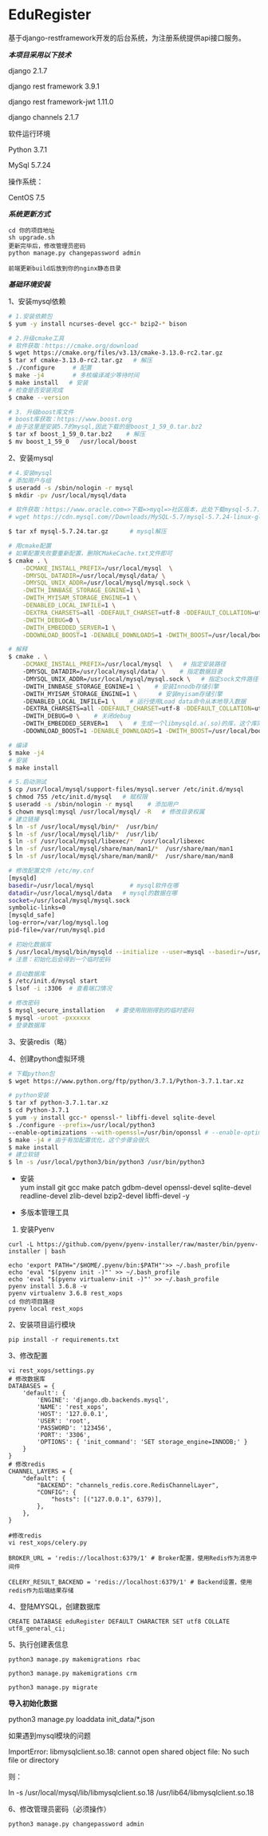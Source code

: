 # EduRegister
基于django-restframework开发的后台系统，为注册系统提供api接口服务。

***本项目采用以下技术***

django 2.1.7

django rest framework 3.9.1

django rest framework-jwt 1.11.0

django channels 2.1.7


软件运行环境

Python 3.7.1

MySql 5.7.24

操作系统：

CentOS 7.5

***系统更新方式***
```
cd 你的项目地址
sh upgrade.sh
更新完毕后，修改管理员密码
python manage.py changepassword admin

前端更新build后放到你的nginx静态目录
```

***基础环境安装***

1、安装mysql依赖

```bash
# 1.安装依赖包
$ yum -y install ncurses-devel gcc-* bzip2-* bison

# 2.升级cmake工具
# 软件获取：https://cmake.org/download
$ wget https://cmake.org/files/v3.13/cmake-3.13.0-rc2.tar.gz
$ tar xf cmake-3.13.0-rc2.tar.gz   # 解压
$ ./configure     # 配置
$ make -j4        # 多核编译减少等待时间
$ make install   # 安装
# 检查是否安装完成
$ cmake --version

# 3. 升级boost库文件
# boost库获取：https://www.boost.org
# 由于这里是安装5.7的mysql,因此下载的是boost_1_59_0.tar.bz2
$ tar xf boost_1_59_0.tar.bz2    # 解压
$ mv boost_1_59_0   /usr/local/boost
```

2、安装mysql

```bash
# 4.安装mysql
# 添加用户与组
$ useradd -s /sbin/nologin -r mysql
$ mkdir -pv /usr/local/mysql/data

# 软件获取：https://www.oracle.com=>下载=>myql=>社区版本，此处下载mysql-5.7.24.tar.gz
# wget https://cdn.mysql.com//Downloads/MySQL-5.7/mysql-5.7.24-linux-glibc2.12-x86_64.tar.gz

$ tar xf mysql-5.7.24.tar.gz      # mysql解压

# 用cmake配置
# 如果配置失败要重新配置，删除CMakeCache.txt文件即可
$ cmake . \
    -DCMAKE_INSTALL_PREFIX=/usr/local/mysql  \
    -DMYSQL_DATADIR=/usr/local/mysql/data/ \
    -DMYSQL_UNIX_ADDR=/usr/local/mysql/mysql.sock \
    -DWITH_INNBASE_STORAGE_EGNINE=1 \
    -DWITH_MYISAM_STORAGE_ENGINE=1 \
    -DENABLED_LOCAL_INFILE=1 \
    -DEXTRA_CHARSETS=all -DDEFAULT_CHARSET=utf-8 -DDEFAULT_COLLATION=utf8_general_ci \
    -DWITH_DEBUG=0 \
    -DWITH_EMBEDDED_SERVER=1 \
    -DDOWNLOAD_BOOST=1 -DENABLE_DOWNLOADS=1 -DWITH_BOOST=/usr/local/boost

# 解释
$ cmake . \
    -DCMAKE_INSTALL_PREFIX=/usr/local/mysql  \   # 指定安装路径
    -DMYSQL_DATADIR=/usr/local/mysql/data/ \    # 指定数据目录
    -DMYSQL_UNIX_ADDR=/usr/local/mysql/mysql.sock \   # 指定sock文件路径
    -DWITH_INNBASE_STORAGE_EGNINE=1 \    # 安装Innodb存储引擎
    -DWITH_MYISAM_STORAGE_ENGINE=1 \      # 安装myisam存储引擎
    -DENABLED_LOCAL_INFILE=1 \    # 运行使用Load data命令从本地导入数据
    -DEXTRA_CHARSETS=all -DDEFAULT_CHARSET=utf-8 -DDEFAULT_COLLATION=utf8_general_ci \   # 安装所有字符集、默认字符集utf-8、检验字符
    -DWITH_DEBUG=0 \    # 关闭debug
    -DWITH_EMBEDDED_SERVER=1   \   # 生成一个libmysqld.a(.so)的库，这个库同时集成了mysql服务与客户端API
    -DDOWNLOAD_BOOST=1 -DENABLE_DOWNLOADS=1 -DWITH_BOOST=/usr/local/boost   # 运行boost    允许下载boost库文件

# 编译
$ make -j4
# 安装
$ make install

# 5.启动测试
$ cp /usr/local/mysql/support-files/mysql.server /etc/init.d/mysql
$ chmod 755 /etc/init.d/mysql   # 赋权限
$ useradd -s /sbin/nologin -r mysql    # 添加用户
$ chown mysql:mysql /usr/local/mysql/ -R   # 修改目录权属
# 建立链接
$ ln -sf /usr/local/mysql/bin/*  /usr/bin/
$ ln -sf /usr/local/mysql/lib/*  /usr/lib/
$ ln -sf /usr/local/mysql/libexec/*  /usr/local/libexec
$ ln -sf /usr/local/mysql/share/man/man1/*  /usr/share/man/man1
$ ln -sf /usr/local/mysql/share/man/man8/*  /usr/share/man/man8

# 修改配置文件 /etc/my.cnf
[mysqld]
basedir=/usr/local/mysql          # mysql软件在哪
datadir=/usr/local/mysql/data   # mysql的数据在哪
socket=/usr/local/mysql/mysql.sock
symbolic-links=0
[mysqld_safe]
log-error=/var/log/mysql.log
pid-file=/var/run/mysql.pid

# 初始化数据库
$ /usr/local/mysql/bin/mysqld --initialize --user=mysql --basedir=/usr/local/mysql/ --datadir=/usr/local/mysqld/data/
# 注意：初始化后会得到一个临时密码

# 启动数据库
$ /etc/init.d/mysql start
$ lsof -i :3306  # 查看端口情况

# 修改密码
$ mysql_secure_installation   # 要使用刚刚得到的临时密码
$ mysql -uroot -pxxxxxx
# 登录数据库

```

3、安装redis（略）

4、创建python虚拟环境

```bash
# 下载python包
$ wget https://www.python.org/ftp/python/3.7.1/Python-3.7.1.tar.xz

# python安装
$ tar xf python-3.7.1.tar.xz
$ cd Python-3.7.1
$ yum -y install gcc-* openssl-* libffi-devel sqlite-devel
$ ./configure --prefix=/usr/local/python3
--enable-optimizations --with-openssl=/usr/bin/oponssl # --enable-optimizations是包优化参数 
$ make -j4 # 由于有加配置优化，这个步骤会很久 
$ make install
# 建立软链
$ ln -s /usr/local/python3/bin/python3 /usr/bin/python3
```

- 安装  
yum install git gcc make patch gdbm-devel openssl-devel sqlite-devel readline-devel zlib-devel bzip2-devel libffi-devel -y  

- 多版本管理工具
1. 安装Pyenv 

```
curl -L https://github.com/pyenv/pyenv-installer/raw/master/bin/pyenv-installer | bash  

echo 'export PATH="/$HOME/.pyenv/bin:$PATH"'>> ~/.bash_profile
echo 'eval "$(pyenv init -)"' >> ~/.bash_profile 
echo 'eval "$(pyenv virtualenv-init -)"' >> ~/.bash_profile 
pyenv install 3.6.8 -v
pyenv virtualenv 3.6.8 rest_xops
cd 你的项目路径
pyenv local rest_xops
```

2、安装项目运行模块
```
pip install -r requirements.txt
```
3、修改配置
```
vi rest_xops/settings.py 
# 修改数据库
DATABASES = {
    'default': {
        'ENGINE': 'django.db.backends.mysql',
        'NAME': 'rest_xops',
        'HOST': '127.0.0.1',
        'USER': 'root',
        'PASSWORD': '123456',
        'PORT': '3306',
        'OPTIONS': { 'init_command': 'SET storage_engine=INNODB;' }
    }
}
# 修改redis
CHANNEL_LAYERS = {
    "default": {
        "BACKEND": "channels_redis.core.RedisChannelLayer",
        "CONFIG": {
            "hosts": [("127.0.0.1", 6379)],
        },
    },
}

#修改redis
vi rest_xops/celery.py

BROKER_URL = 'redis://localhost:6379/1' # Broker配置，使用Redis作为消息中间件

CELERY_RESULT_BACKEND = 'redis://localhost:6379/1' # Backend设置，使用redis作为后端结果存储
```


4、登陆MYSQL，创建数据库

```
CREATE DATABASE eduRegister DEFAULT CHARACTER SET utf8 COLLATE utf8_general_ci;
```

5、执行创建表信息

```
python3 manage.py makemigrations rbac

python3 manage.py makemigrations crm

python3 manage.py migrate
```

**导入初始化数据**

python3 manage.py loaddata init_data/*.json

如果遇到mysql模块的问题

ImportError: libmysqlclient.so.18: cannot open shared object file: No such file or directory

则：

ln -s /usr/local/mysql/lib/libmysqlclient.so.18 /usr/lib64/libmysqlclient.so.18



6、修改管理员密码（必须操作）
    
    python3 manage.py changepassword admin
   

